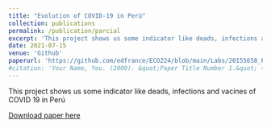```yaml
---
title: "Evolution of COVID-19 in Perú"
collection: publications
permalink: /publication/parcial
excerpt: 'This project shows us some indicator like deads, infections and vacines of COVID 19 in Perú'
date: 2021-07-15
venue: 'Github'
paperurl: 'https://github.com/edfrance/ECO224/blob/main/Labs/20155658_PARCIAL%20(3).ipynb'
#citation: 'Your Name, You. (2009). &quot;Paper Title Number 1.&quot; <i>Journal 1</i>. 1(1).'
---
```

This project shows us some indicator like deads, infections and vacines of COVID 19 in Perú

[Download paper here](https://github.com/edfrance/ECO224/blob/main/Labs/20155658_PARCIAL%20(3).ipynb)
